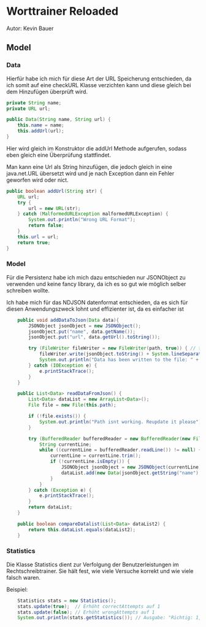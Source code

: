 # Worttrainer Reloaded

Autor: Kevin Bauer

## Model

  

### Data

  

Hierfür habe ich mich für diese Art der URL Speicherung entschieden, da ich somit auf eine checkURL Klasse verzichten kann und diese gleich bei dem Hinzufügen überprüft wird.

  

```java
private String name;
private URL url;

public Data(String name, String url) {
    this.name = name;
    this.addUrl(url);
}
```

  

Hier wird gleich im Konstruktor die addUrl Methode aufgerufen, sodass eben gleich eine Überprüfung stattfindet.

Man kann eine Url als String hinzufügen, die jedoch gleich in eine java.net.URL übersetzt wird und je nach Exception dann ein Fehler geworfen wird oder nict.

  

```java
public boolean addUrl(String str) {
    URL url;
    try {
        url = new URL(str);
    } catch (MalformedURLException malformedURLException) {
        System.out.println("Wrong URL Format");
        return false;
    }
    this.url = url;
    return true;
}
```

### Model

Für die Persistenz habe ich mich dazu entschieden nur JSONObject zu verwenden und keine fancy library, da ich es so gut wie möglich selber schreiben wollte.

Ich habe mich für das NDJSON datenformat entschieden, da es sich für diesen Anwendungszweck lohnt und effizienter ist, da es einfacher ist

```java
    public void addDataToJson(Data data){
        JSONObject jsonObject = new JSONObject();
        jsonObject.put("name", data.getName());
        jsonObject.put("url", data.getUrl().toString());

        try (FileWriter fileWriter = new FileWriter(path, true)) { // true, da es an Zeile anfügt ~kbauer
            fileWriter.write(jsonObject.toString() + System.lineSeparator());
            System.out.println("Data has been written to the file: " + path);
        } catch (IOException e) {
            e.printStackTrace();
        }
    }

    public List<Data> readDataFromJson() {
        List<Data> dataList = new ArrayList<Data>();
        File file = new File(this.path);

        if (!file.exists()) {
            System.out.println("Path isnt working. Reupdate it please");
        }

        try (BufferedReader bufferedReader = new BufferedReader(new FileReader(file))) {
            String currentLine;
            while ((currentLine = bufferedReader.readLine()) != null) {
                currentLine = currentLine.trim();
                if (!currentLine.isEmpty()) {
                    JSONObject jsonObject = new JSONObject(currentLine);
                    dataList.add(new Data(jsonObject.getString("name"), jsonObject.getString("url")));
                }
            }
        } catch (Exception e) {
            e.printStackTrace();
        }
        return dataList;
    }

    public boolean compareDatalist(List<Data> dataList2) {
        return this.dataList.equals(dataList2);
    }
```

### Statistics

Die Klasse Statistics dient zur Verfolgung der Benutzerleistungen im Rechtschreibtrainer. Sie hält fest, wie viele Versuche korrekt und wie viele falsch waren.

Beispiel:

```java
    Statistics stats = new Statistics();
    stats.update(true);  // Erhöht correctAttempts auf 1
    stats.update(false); // Erhöht wrongAttempts auf 1
    System.out.println(stats.getStatistics()); // Ausgabe: "Richtig: 1, Falsch: 1"
```
